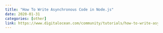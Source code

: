 ```yaml
---
title: "How To Write Asynchronous Code in Node.js"
date: 2020-01-31
categories: [other]
link: https://www.digitalocean.com/community/tutorials/how-to-write-asynchronous-code-in-node-js
---
```

